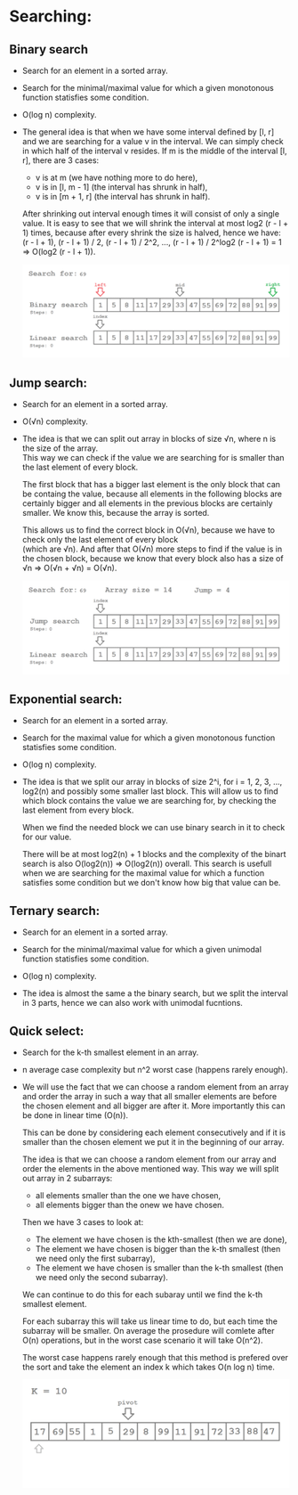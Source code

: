﻿# Searching:

## Binary search
- Search for an element in a sorted array.

- Search for the minimal/maximal value for which a given monotonous function statisfies some condition.
- O(log n) complexity.

- <p>The general idea is that when we have some interval defined by [l, r] and we are searching for a value v in the interval. We can simply check in which half of the interval v resides. If m is the middle of the interval [l, r], there are 3 cases: 
  <ul>
    <li> v is at m (we have nothing more to do here), 
    <li> v is in [l, m - 1] (the interval has shrunk in half),
    <li> v is in [m + 1, r] (the interval has shrunk in half).
  </ul>

     After shrinking out interval enough times it will consist of only a single value. It is easy to see that we will shrink the interval at most log2 (r - l + 1) times, because after every shrink the size is halved, hence we have:<br> 
     (r - l + 1), (r - l + 1) / 2,        (r - l + 1) / 2^2, ..., (r - l + 1) / 2^log2 (r - l + 1) = 1 => O(log2 (r - l + 1)).</p>
     
     <p align="center">
       <img src="https://github.com/mihail-m/CP-implementations/blob/master/resources/BinarySearch.gif">
     </p>

## Jump search:
- Search for an element in a sorted array.

- O(√n) complexity.

- <p>The idea is that we can split out array in blocks of size √n, where n is the size of the array.<br>
  This way we can check if the value we are searching for is smaller than the last element of every block.<br>
  
  The first block that has a bigger last element is the only block that can be containg the value, because all elements in the following  blocks are certainly bigger and all elements in the previous blocks are certainly smaller. We know this, because the array is sorted.<br>
  
  This allows us to find the correct block in O(√n), because we have to check only the last element of every block <br>(which are √n). And after that O(√n) more steps to find if the value is in the chosen block, because we know that every block also has a size of √n => O(√n + √n) = O(√n).</p>
  
     <p align="center">
       <img src="https://github.com/mihail-m/CP-implementations/blob/master/resources/JumpSearch.gif">
     </p>
    
## Exponential search:
- Search for an element in a sorted array.

- Search for the maximal value for which a given monotonous function statisfies some condition.

- O(log n) complexity.

- <p>The idea is that we split our array in blocks of size 2^i, for i = 1, 2, 3, ..., log2(n) and possibly some smaller last block. This will allow us to find which block contains the value we are searching for, by checking the last element from every block.<br>
  
  When we find the needed block we can use binary search in it to check for our value.<br>
  
  There will be at most log2(n) + 1 blocks and the complexity of the binart search is also O(log2(n)) => O(log2(n)) overall. This search is usefull when we are searching for the maximal value for which a function satisfies some condition but we don't know how big that value can be.</p>

## Ternary search:
- Search for an element in a sorted array.

- Search for the minimal/maximal value for which a given unimodal function statisfies some condition.

- O(log n) complexity.

- The idea is almost the same a the binary search, but we split the interval in 3 parts, hence we can also work with unimodal fucntions.

## Quick select:
- Search for the k-th smallest element in an array.

- n average case complexity but n^2 worst case (happens rarely enough).

- <p>We will use the fact that we can choose a random element from an array and order the array in such a way that all smaller elements are before the chosen element and all bigger are after it. More importantly this can be done in linear time (O(n)).<br>
  
     This can be done by considering each element consecutively and if it is smaller than the chosen element we put it in the beginning of our array.<br>

  The idea is that we can choose a random element from our array and order the elements in the above mentioned way. This way we will split out array in 2 subarrays:
  <ul>
    <li> all elements smaller than the one we have chosen,
    <li> all elements bigger than the onew we have chosen.
   </ul>
   
  Then we have 3 cases to look at:
   <ul>
    <li> The element we have chosen is the kth-smallest (then we are done),
    <li> The element we have chosen is bigger than the k-th smallest (then we need only the first subarray),
    <li> The element we have chosen is smaller than the k-th smallest (then we need only the second subarray).
  </ul>
  
  We can continue to do this for each subaray until we find the k-th smallest element.<br>
  
  For each subarray this will take us linear time to do, but each time the subarray will be smaller. On average the prosedure will comlete after O(n) operations, but in the worst case scenario it will take O(n^2).<br>
  
  The worst case happens rarely enough that this method is prefered over the sort and take the element an index k which takes O(n log n) time.
  
     <p align="center">
       <img src="https://github.com/mihail-m/CP-implementations/blob/master/resources/QuickSelect.gif">
     </p>
